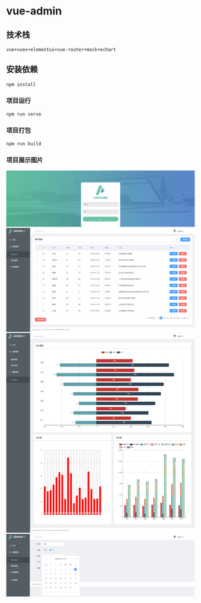 # vue-admin
## 技术栈

```
vue+vuex+elementui+vue-router+mock+echart 
```


## 安装依赖
```
npm install
```

### 项目运行
```
npm run serve
```

### 项目打包
```
npm run build
```

### 项目展示图片

![登录](login.png)
![列表](2.png)
![表格](3.png)
![详情页](4.png)
